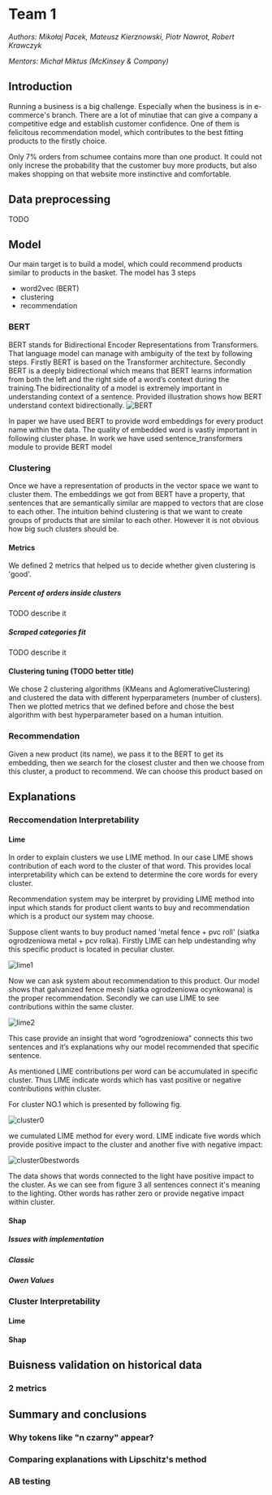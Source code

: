 # Team 1*Authors: Mikołaj Pacek, Mateusz Kierznowski, Piotr Nawrot, Robert Krawczyk**Mentors: Michał Miktus (McKinsey & Company)*## Introduction Running a business is a big challenge. Especially when the business is in e-commerce's branch. There are a lot of minutiae that can give a company a competitive edge and establish customer confidence. One of them is felicitous recommendation model, which contributes to the best fitting products to the firstly choice.Only 7% orders from schumee contains more than one product. It could not only increse the probability that the customer buy more products, but also makes shopping on that website more instinctive and comfortable.  ## Data preprocessingTODO## Model Our main target is to build a model, which could recommend products similar to products in the basket. The model has 3 steps- word2vec (BERT)- clustering- recommendation ### BERTBERT stands for Bidirectional Encoder Representations from Transformers. That language model can manage with ambiguity of the text by following steps. Firstly BERT is based on the Transformer architecture. Secondly BERT is a deeply bidirectional which  means that BERT learns information from both the left and the right side of a word’s context during the training.The bidirectionality of a model is extremely important in understanding context of a sentence. Provided illustration shows how BERT understand context bidirectionally.![BERT](BERT.png "BERT bidirectional context")In paper we have used BERT to provide word embeddings for every product name within the data. The quality of embedded word is vastly important in following cluster phase. In work we have used sentence_transformers module to provide BERT model### ClusteringOnce we have a representation of products in the vector space we want to cluster them. The embeddings we got from BERT have a property, that sentences that are semantically similar are mapped to vectors that are close to each other. The intuition behind clustering is that we want to create groups of products that are similar to each other. However it is not obvious how big such clusters should be. #### MetricsWe defined 2 metrics that helped us to decide whether given clustering is 'good'.##### Percent of orders inside clustersTODO describe it##### Scraped categories fitTODO describe it#### Clustering tuning (TODO better title)We chose 2 clustering algorithms (KMeans and AglomerativeClustering) and clustered the data with different hyperparameters (number of clusters). Then we plotted metrics that we defined before and chose the best algorithm with best hyperparameter based on a human intuition. ### RecommendationGiven a new product (its name), we pass it to the BERT to get its embedding, then we search for the closest cluster and then we choose from this cluster, a product to recommend. We can choose this product based on ## Explanations### Reccomendation Interpretability#### Lime In order to explain clusters we use LIME method. In our case LIME shows contribution of each word to the cluster of that word. This provides local interpretability which can be extend to determine the core words for every cluster.Recommendation system may be interpret by providing LIME method into input which stands for product client wants to buy and recommendation which is a product our system may choose.Suppose client wants to buy product named 'metal fence + pvc roll' (siatka ogrodzeniowa metal + pcv rolka).Firstly LIME can help undestanding why this specific product is located in peculiar cluster.![lime1](limet1.png "lime product")Now we can ask system about recommendation to this product. Our model shows that galvanized fence mesh (siatka ogrodzeniowa ocynkowana) is the proper recommendation.Secondly we can use LIME to see contributions within the same cluster. ![lime2](limet2.png "lime recomendation")This case provide an insight that word “ogrodzeniowa” connects this two sentences and it’s explanations why our model recommended that specific sentence. As mentioned LIME contributions per word can be accumulated in specific cluster. Thus LIME indicate words which has vast positive or negative contributions within cluster.For cluster NO.1 which is presented by following fig.![cluster0](cluster0.png "cluster No. 1")we cumulated LIME method for every word. LIME indicate five words which provide positive impact to the cluster and another five with negative impact:![cluster0bestwords](cluster0bestwords.png "best and worst words")The data shows that words connected to the light have positive impact to the cluster. As we can see from figure 3 all sentences connect it's meaning to the lighting. Other words has rather zero or provide negative impact within cluster. #### Shap##### Issues with implementation##### Classic##### Owen Values### Cluster Interpretability#### Lime#### Shap## Buisness validation on historical data### 2 metrics## Summary and conclusions ### Why tokens like "n czarny" appear?### Comparing explanations with Lipschitz's method### AB testing